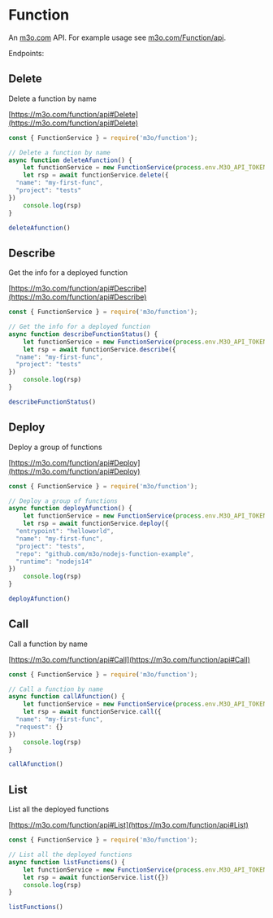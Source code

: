 # Function

An [m3o.com](https://m3o.com) API. For example usage see [m3o.com/Function/api](https://m3o.com/Function/api).

Endpoints:

## Delete

Delete a function by name


[https://m3o.com/function/api#Delete](https://m3o.com/function/api#Delete)

```js
const { FunctionService } = require('m3o/function');

// Delete a function by name
async function deleteAfunction() {
	let functionService = new FunctionService(process.env.M3O_API_TOKEN)
	let rsp = await functionService.delete({
  "name": "my-first-func",
  "project": "tests"
})
	console.log(rsp)
}

deleteAfunction()
```
## Describe

Get the info for a deployed function


[https://m3o.com/function/api#Describe](https://m3o.com/function/api#Describe)

```js
const { FunctionService } = require('m3o/function');

// Get the info for a deployed function
async function describeFunctionStatus() {
	let functionService = new FunctionService(process.env.M3O_API_TOKEN)
	let rsp = await functionService.describe({
  "name": "my-first-func",
  "project": "tests"
})
	console.log(rsp)
}

describeFunctionStatus()
```
## Deploy

Deploy a group of functions


[https://m3o.com/function/api#Deploy](https://m3o.com/function/api#Deploy)

```js
const { FunctionService } = require('m3o/function');

// Deploy a group of functions
async function deployAfunction() {
	let functionService = new FunctionService(process.env.M3O_API_TOKEN)
	let rsp = await functionService.deploy({
  "entrypoint": "helloworld",
  "name": "my-first-func",
  "project": "tests",
  "repo": "github.com/m3o/nodejs-function-example",
  "runtime": "nodejs14"
})
	console.log(rsp)
}

deployAfunction()
```
## Call

Call a function by name


[https://m3o.com/function/api#Call](https://m3o.com/function/api#Call)

```js
const { FunctionService } = require('m3o/function');

// Call a function by name
async function callAfunction() {
	let functionService = new FunctionService(process.env.M3O_API_TOKEN)
	let rsp = await functionService.call({
  "name": "my-first-func",
  "request": {}
})
	console.log(rsp)
}

callAfunction()
```
## List

List all the deployed functions


[https://m3o.com/function/api#List](https://m3o.com/function/api#List)

```js
const { FunctionService } = require('m3o/function');

// List all the deployed functions
async function listFunctions() {
	let functionService = new FunctionService(process.env.M3O_API_TOKEN)
	let rsp = await functionService.list({})
	console.log(rsp)
}

listFunctions()
```

